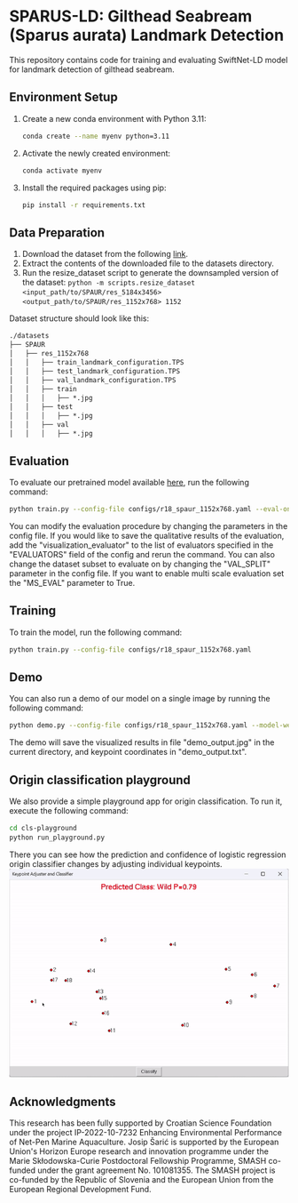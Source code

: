 # SPARUS-LD: Gilthead Seabream (Sparus aurata) Landmark Detection
This repository contains code for training and evaluating SwiftNet-LD model for landmark detection of gilthead seabream.

## Environment Setup

1. Create a new conda environment with Python 3.11:
    ```sh
    conda create --name myenv python=3.11
    ```

2. Activate the newly created environment:
    ```sh
    conda activate myenv
    ```

3. Install the required packages using pip:
    ```sh
    pip install -r requirements.txt
    ```

## Data Preparation

1. Download the dataset from the following [link](https://zenodo.org/records/15275775).
2. Extract the contents of the downloaded file to the datasets directory.
3. Run the resize_dataset script to generate the downsampled version of the dataset: ```python -m scripts.resize_dataset <input_path/to/SPAUR/res_5184x3456> <output_path/to/SPAUR/res_1152x768> 1152```

Dataset structure should look like this:
```
./datasets
├── SPAUR
│   ├── res_1152x768
│   │   ├── train_landmark_configuration.TPS
│   │   ├── test_landmark_configuration.TPS
│   │   ├── val_landmark_configuration.TPS
│   │   ├── train
│   │   │   ├── *.jpg
│   │   ├── test
│   │   │   ├── *.jpg
│   │   ├── val
│   │   │   ├── *.jpg
```

## Evaluation

To evaluate our pretrained model available [here](https://drive.google.com/file/d/1Fvlg2fNOKv7CcxRXcavuAeqPCteUfkBp/view?usp=drive_link), run the following command:
```sh
python train.py --config-file configs/r18_spaur_1152x768.yaml --eval-only --model-weights /path/to/weights.pth OUTPUT_DIR /path/to/output_dir
```
You can modify the evaluation procedure by changing the parameters in the config file. If you would like to save the qualitative results of the evaluation, add the "visualization_evaluator" to the list of evaluators specified in the "EVALUATORS" field of the config and rerun the command.
You can also change the dataset subset to evaluate on by changing the "VAL_SPLIT" parameter in the config file. If you want to enable multi scale evaluation set the "MS_EVAL" parameter to True.

## Training

To train the model, run the following command:
```sh
python train.py --config-file configs/r18_spaur_1152x768.yaml
```

## Demo

You can also run a demo of our model on a single image by running the following command:
```sh
python demo.py --config-file configs/r18_spaur_1152x768.yaml --model-weights /path/to/weights.pth --input-image /path/to/image.jpg
```
The demo will save the visualized results in file "demo_output.jpg" in the current directory, and keypoint coordinates in "demo_output.txt".

## Origin classification playground

We also provide a simple playground app for origin classification. To run it, execute the following command:
```sh
cd cls-playground
python run_playground.py
```
There you can see how the prediction and confidence of logistic regression origin classifier changes by adjusting 
individual keypoints.  
<img src="./cls-playground/playground_teaser.gif">

## Acknowledgments
This research has been fully supported by Croatian Science Foundation under the project IP-2022-10-7232 Enhancing Environmental Performance of Net-Pen Marine Aquaculture. Josip Šarić is supported by the European Union's Horizon Europe research and innovation programme under the Marie Skłodowska-Curie Postdoctoral Fellowship Programme, SMASH co-funded under the grant agreement No. 101081355. The SMASH project is co-funded by the Republic of Slovenia and the European Union from the European Regional Development Fund.
